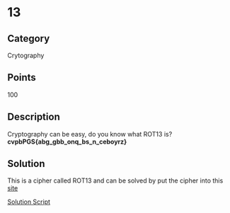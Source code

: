 # 13

## Category
Crytography

## Points 
100

## Description
Cryptography can be easy, do you know what ROT13 is? **cvpbPGS{abg_gbb_onq_bs_n_ceboyrz}**

## Solution
This is a cipher called ROT13 and can be solved by put the cipher into this [site](https://cryptii.com/pipes/rot13)

[Solution Script](https://github.com/NDJSec/PicoCTF-2019-Writeup/blob/master/Cryptography/13/Solution.py)
